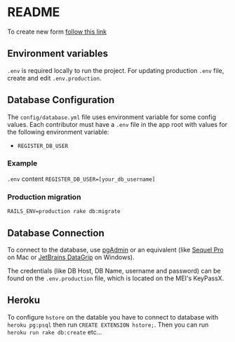 # README

To create new form [follow this link](new_form_process.md)

## Environment variables
`.env` is required locally to run the project. For updating production `.env` file, create and edit `.env.production`.

## Database Configuration

The `config/database.yml` file uses environment variable for some config values. Each contributor must have a `.env` file in the app root with values for the following environment variable:

* `REGISTER_DB_USER`

### Example
    
`.env` content
`REGISTER_DB_USER=[your_db_username]`

### Production migration
`RAILS_ENV=production rake db:migrate`

## Database Connection

To connect to the database, use [pgAdmin](https://www.pgadmin.org/) or an equivalent (like [Sequel Pro](https://www.sequelpro.com/) on Mac or [JetBrains DataGrip](https://www.jetbrains.com/datagrip/) on Windows).

The credentials (like DB Host, DB Name, username and password) can be found on the `.env.production` file, which is located on the MEI's KeyPassX.


## Heroku

To configure `hstore` on the datable you have to connect to database with `heroku pg:psql` then run `CREATE EXTENSION hstore;`. Then you can run `heroku run rake db:create` etc...
